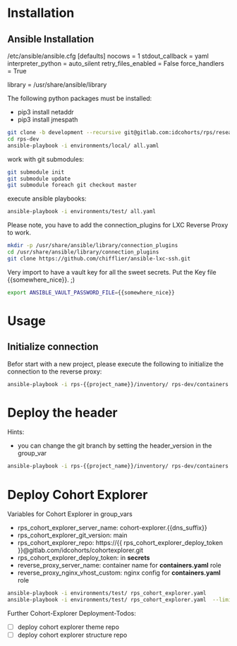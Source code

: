 # Installation 

## Ansible Installation
/etc/ansible/ansible.cfg
[defaults]
nocows = 1
stdout_callback = yaml
interpreter_python = auto_silent
retry_files_enabled = False
force_handlers = True

library = /usr/share/ansible/library

The following python packages must be installed:

* pip3 install netaddr
* pip3 install jmespath

```sh
git clone -b development --recursive git@gitlab.com:idcohorts/rps/research-project-suite.git rps-dev
cd rps-dev
ansible-playbook -i environments/local/ all.yaml
```

work with git submodules:
```sh
git submodule init
git submodule update
git submodule foreach git checkout master
```

execute ansible playbooks:
```sh
ansible-playbook -i environments/test/ all.yaml
```


Please note, you have to add the connection_plugins for LXC Reverse Proxy to work.


```sh
mkdir -p /usr/share/ansible/library/connection_plugins
cd /usr/share/ansible/library/connection_plugins
git clone https://github.com/chifflier/ansible-lxc-ssh.git
```

Very import to have a vault key for all the sweet secrets. Put the Key file {{somewhere_nice}}. ;)

```sh
export ANSIBLE_VAULT_PASSWORD_FILE={{somewhere_nice}}
```

# Usage

## Initialize connection
Befor start with a new project, please execute the following to initialize the connection to the reverse proxy:
```sh
ansible-playbook -i rps-{{project_name}}/inventory/ rps-dev/containers.yaml
```

# Deploy the header
Hints:
- you can change the git branch by setting the header_version in the group_var

```sh
ansible-playbook -i rps-{{project_name}}/inventory/ rps-dev/containers.yaml
```


# Deploy Cohort Explorer

Variables for Cohort Explorer in group_vars
- rps_cohort_explorer_server_name: cohort-explorer.{{dns_suffix}}
- rps_cohort_explorer_git_version: main
- rps_cohort_explorer_repo: https://{{ rps_cohort_explorer_deploy_token }}@gitlab.com/idcohorts/cohortexplorer.git
- rps_cohort_explorer_deploy_token: in **secrets**
- reverse_proxy_server_name: container name for **containers.yaml** role
- reverse_proxy_nginx_vhost_custom: nginx config for **containers.yaml** role


```sh
ansible-playbook -i environments/test/ rps_cohort_explorer.yaml 
ansible-playbook -i environments/test/ rps_cohort_explorer.yaml  --limit rps_cohort_explorer
```

Further Cohort-Explorer Deployment-Todos:

- [ ] deploy cohort explorer theme repo
- [ ] deploy cohort explorer structure repo
